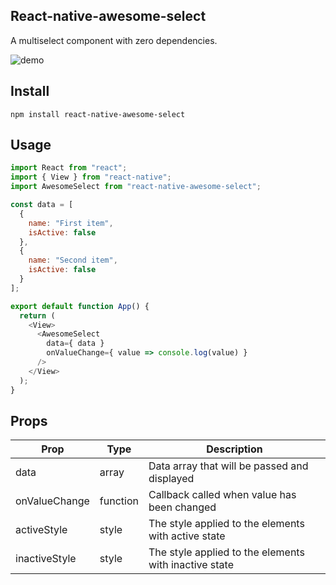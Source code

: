 ## React-native-awesome-select

A multiselect component with zero dependencies.

![demo](https://media.giphy.com/media/5efXuUpVbc2h34CIwg/giphy.gif)

## Install

`npm install react-native-awesome-select`

## Usage

```javascript
import React from "react";
import { View } from "react-native";
import AwesomeSelect from "react-native-awesome-select";

const data = [
  {
    name: "First item",
    isActive: false
  },
  {
    name: "Second item",
    isActive: false
  }
];

export default function App() {
  return (
    <View>
      <AwesomeSelect
        data={ data }
        onValueChange={ value => console.log(value) }
      />
    </View>
  );
}
```

## Props

| Prop          | Type     | Description                                           |
| ------------- | -------- | ----------------------------------------------------- |
| data          | array    | Data array that will be passed and displayed          |
| onValueChange | function | Callback called when value has been changed           |
| activeStyle   | style    | The style applied to the elements with active state   |
| inactiveStyle | style    | The style applied to the elements with inactive state |
